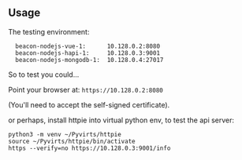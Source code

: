## Usage

The testing environment:

```
  beacon-nodejs-vue-1:      10.128.0.2:8080
  beacon-nodejs-hapi-1:     10.128.0.3:9001
  beacon-nodejs-mongodb-1:  10.128.0.4:27017
```

So to test you could...

Point your browser at:
  `https://10.128.0.2:8080`

(You'll need to accept the self-signed certificate).

or perhaps, install httpie into virtual python env, 
to test the api server:

```
python3 -m venv ~/Pyvirts/httpie
source ~/Pyvirts/httpie/bin/activate
https --verify=no https://10.128.0.3:9001/info
```
